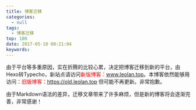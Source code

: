 ```yaml
---
title: 博客迁移
categories:
  - null
tags:
  - 博客迁移
top: 100
date: 2017-05-10 00:21:04
keywords:
---
```


由于平台等多重原因，实在折腾的比较心累，决定把博客迁移到新的平台，由Hexo转Typecho，新站点请访问<font color=#ff0000 >新版博客：<a href="http://www.leolan.top">www.leolan.top</a></font>。本博客依然能够用访问：<font color=#ff0000 >旧版博客：<a href="https://old.leolan.top">https://old.leolan.top</a></font> 但可能不再更新。非常抱歉。

由于Markdown语法的差异，迁移文章带来了许多麻烦，但是新的博客将会逐渐完善，非常感谢！




